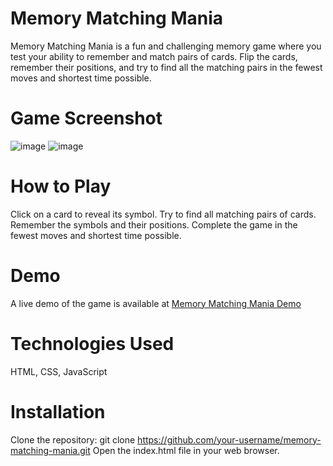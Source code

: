 # Memory Matching Mania
Memory Matching Mania is a fun and challenging memory game where you test your ability to remember and match pairs of cards. Flip the cards, remember their positions, and try to find all the matching pairs in the fewest moves and shortest time possible.

# Game Screenshot
![image](https://github.com/arpiii7474/Memory_Matching_Mania/assets/79414258/681a960e-70b1-4447-b94f-b3f094506966)
![image](https://github.com/arpiii7474/Memory_Matching_Mania/assets/79414258/ba8e1e43-719a-4fb4-8975-872cb82db533)

# How to Play
Click on a card to reveal its symbol.
Try to find all matching pairs of cards.
Remember the symbols and their positions.
Complete the game in the fewest moves and shortest time possible.
# Demo
A live demo of the game is available at [Memory Matching Mania Demo](https://arpiii7474.github.io/Memory_Matching_Mania/)

# Technologies Used
HTML,
CSS,
JavaScript
# Installation
Clone the repository: git clone https://github.com/your-username/memory-matching-mania.git
Open the index.html file in your web browser.
